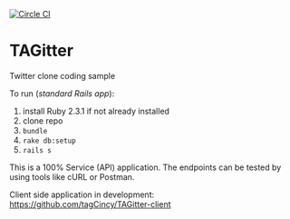 [![Circle CI](https://circleci.com/gh/tagCincy/TAGitter/tree/master.svg?style=svg&circle-token=3807a3dde2591340c817b4bc46f3e084dafdbb78)](https://circleci.com/gh/tagCincy/TAGitter/tree/master)

# TAGitter

Twitter clone coding sample

To run (_standard Rails app_):

1. install Ruby 2.3.1 if not already installed
2. clone repo
3. `bundle`
4. `rake db:setup`
5. `rails s`

This is a 100% Service (API) application.  The endpoints can be tested by using tools like cURL or Postman.
 
Client side application in development:  https://github.com/tagCincy/TAGitter-client

